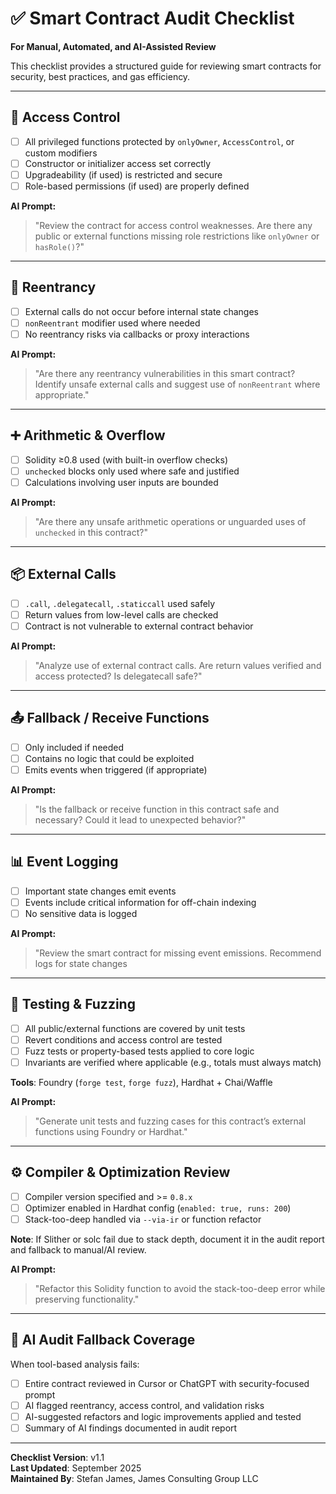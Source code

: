 # ✅ Smart Contract Audit Checklist  
**For Manual, Automated, and AI-Assisted Review**

This checklist provides a structured guide for reviewing smart contracts for security, best practices, and gas efficiency.

---

## 🔐 Access Control

- [ ] All privileged functions protected by `onlyOwner`, `AccessControl`, or custom modifiers
- [ ] Constructor or initializer access set correctly
- [ ] Upgradeability (if used) is restricted and secure
- [ ] Role-based permissions (if used) are properly defined

**AI Prompt:**
> "Review the contract for access control weaknesses. Are there any public or external functions missing role restrictions like `onlyOwner` or `hasRole()`?"

---

## 🔄 Reentrancy

- [ ] External calls do not occur before internal state changes
- [ ] `nonReentrant` modifier used where needed
- [ ] No reentrancy risks via callbacks or proxy interactions

**AI Prompt:**
> "Are there any reentrancy vulnerabilities in this smart contract? Identify unsafe external calls and suggest use of `nonReentrant` where appropriate."

---

## ➕ Arithmetic & Overflow

- [ ] Solidity ≥0.8 used (with built-in overflow checks)
- [ ] `unchecked` blocks only used where safe and justified
- [ ] Calculations involving user inputs are bounded

**AI Prompt:**
> "Are there any unsafe arithmetic operations or unguarded uses of `unchecked` in this contract?"

---

## 📦 External Calls

- [ ] `.call`, `.delegatecall`, `.staticcall` used safely
- [ ] Return values from low-level calls are checked
- [ ] Contract is not vulnerable to external contract behavior

**AI Prompt:**
> "Analyze use of external contract calls. Are return values verified and access protected? Is delegatecall safe?"

---

## 📤 Fallback / Receive Functions

- [ ] Only included if needed
- [ ] Contains no logic that could be exploited
- [ ] Emits events when triggered (if appropriate)

**AI Prompt:**
> "Is the fallback or receive function in this contract safe and necessary? Could it lead to unexpected behavior?"

---

## 📊 Event Logging

- [ ] Important state changes emit events
- [ ] Events include critical information for off-chain indexing
- [ ] No sensitive data is logged

**AI Prompt:**
> "Review the smart contract for missing event emissions. Recommend logs for state changes

---

## 🧪 Testing & Fuzzing

- [ ] All public/external functions are covered by unit tests
- [ ] Revert conditions and access control are tested
- [ ] Fuzz tests or property-based tests applied to core logic
- [ ] Invariants are verified where applicable (e.g., totals must always match)

**Tools**: Foundry (`forge test`, `forge fuzz`), Hardhat + Chai/Waffle

**AI Prompt:**
> "Generate unit tests and fuzzing cases for this contract’s external functions using Foundry or Hardhat."

---

## ⚙️ Compiler & Optimization Review

- [ ] Compiler version specified and >= `0.8.x`
- [ ] Optimizer enabled in Hardhat config (`enabled: true, runs: 200`)
- [ ] Stack-too-deep handled via `--via-ir` or function refactor

**Note**: If Slither or solc fail due to stack depth, document it in the audit report and fallback to manual/AI review.

**AI Prompt:**
> "Refactor this Solidity function to avoid the stack-too-deep error while preserving functionality."

---

## 🤖 AI Audit Fallback Coverage

When tool-based analysis fails:

- [ ] Entire contract reviewed in Cursor or ChatGPT with security-focused prompt
- [ ] AI flagged reentrancy, access control, and validation risks
- [ ] AI-suggested refactors and logic improvements applied and tested
- [ ] Summary of AI findings documented in audit report

---

**Checklist Version**: v1.1  
**Last Updated**: September 2025  
**Maintained By**: Stefan James, James Consulting Group LLC

